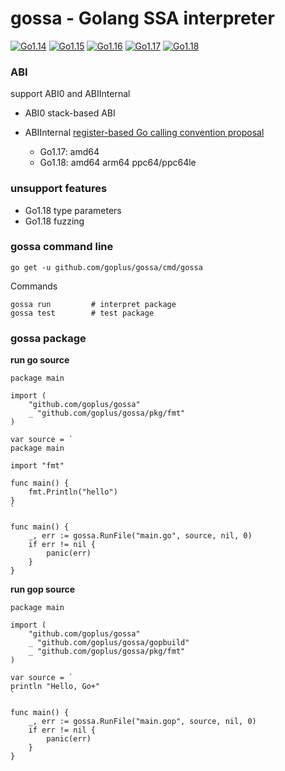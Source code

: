 # gossa - Golang SSA interpreter

[![Go1.14](https://github.com/goplus/gossa/workflows/Go1.14/badge.svg)](https://github.com/goplus/gossa/actions?query=workflow%3AGo1.14)
[![Go1.15](https://github.com/goplus/gossa/workflows/Go1.15/badge.svg)](https://github.com/goplus/gossa/actions?query=workflow%3AGo1.15)
[![Go1.16](https://github.com/goplus/gossa/workflows/Go1.16/badge.svg)](https://github.com/goplus/gossa/actions?query=workflow%3AGo1.16)
[![Go1.17](https://github.com/goplus/gossa/workflows/Go1.17/badge.svg)](https://github.com/goplus/gossa/actions?query=workflow%3AGo1.17)
[![Go1.18](https://github.com/goplus/gossa/workflows/Go1.18/badge.svg)](https://github.com/goplus/gossa/actions?query=workflow%3AGo1.18)

### ABI

support ABI0 and ABIInternal

- ABI0 stack-based ABI
- ABIInternal [register-based Go calling convention proposal](https://golang.org/design/40724-register-calling)

	- Go1.17: amd64
	- Go1.18: amd64 arm64 ppc64/ppc64le

### unsupport features

- Go1.18 type parameters
- Go1.18 fuzzing

### gossa command line
```
go get -u github.com/goplus/gossa/cmd/gossa
```

Commands
```
gossa run         # interpret package
gossa test        # test package
```

### gossa package

**run go source**
```
package main

import (
	"github.com/goplus/gossa"
	_ "github.com/goplus/gossa/pkg/fmt"
)

var source = `
package main

import "fmt"

func main() {
	fmt.Println("hello")
}
`

func main() {
	_, err := gossa.RunFile("main.go", source, nil, 0)
	if err != nil {
		panic(err)
	}
}

```

**run gop source**
```
package main

import (
	"github.com/goplus/gossa"
	_ "github.com/goplus/gossa/gopbuild"
	_ "github.com/goplus/gossa/pkg/fmt"
)

var source = `
println "Hello, Go+"
`

func main() {
	_, err := gossa.RunFile("main.gop", source, nil, 0)
	if err != nil {
		panic(err)
	}
}
```